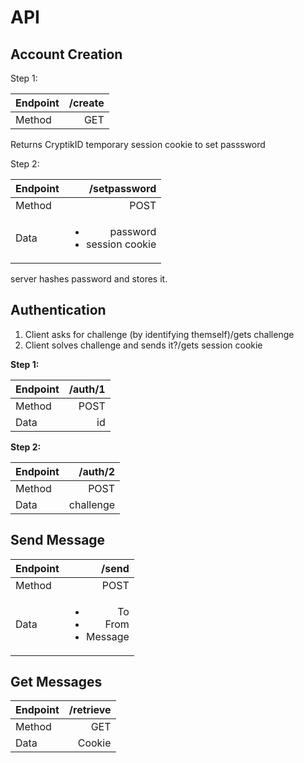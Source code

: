 <div class="lecture">

# API

## Account Creation

Step 1:

|Endpoint|/create|
|:-------|------:|
|Method  |GET    |

Returns CryptikID temporary session cookie to set passsword

Step 2:

|Endpoint|/setpassword|
|:-------|-----------:|
|Method  |POST        |
|Data    |<ul><li>password</li><li>session cookie</li></ul>|

server hashes password and stores it.

## Authentication

1. Client asks for challenge (by identifying themself)/gets challenge
2. Client solves challenge and sends it?/gets session cookie

**Step 1:**

|Endpoint|/auth/1|
|:-------|------:|
|Method  |POST   |
|Data    |id     |

**Step 2:**

|Endpoint|/auth/2  |
|:-------|--------:|
|Method  |POST     |
|Data    |challenge|

## Send Message

|Endpoint|/send|
|:-------|----:|
|Method  |POST |
|Data    |<ul><li>To</li><li>From</li><li>Message</li></ul>|

## Get Messages

|Endpoint|/retrieve|
|:-------|--------:|
|Method  |GET      |
|Data    |Cookie   |

</div> <!-- End Lecture -->
